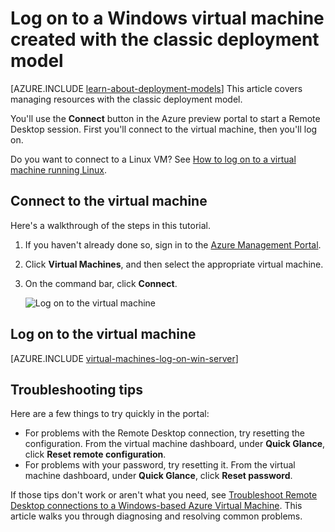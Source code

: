 <properties
	pageTitle="Log on to a VM | Windows Azure"
	description="Use the portal to log on to a Windows virtual machine created with the classic deployment model."
	services="virtual-machines"
	documentationCenter=""
	authors="cynthn"
	manager="timlt"
	editor="tysonn"
	tags="azure-service-management"/>

<tags
	ms.service="virtual-machines"
	ms.date="09/15/2015"
	wacn.date=""/>


# Log on to a Windows virtual machine created with the classic deployment model

[AZURE.INCLUDE [learn-about-deployment-models](../includes/learn-about-deployment-models-include.md)] This article covers managing resources with the classic deployment model.

You'll use the **Connect** button in the Azure preview portal to start a Remote Desktop session. First you'll connect to the virtual machine, then you'll log on.

Do you want to connect to a Linux VM? See [How to log on to a virtual machine running Linux](/documentation/articles/virtual-machines-linux-how-to-log-on).

## Connect to the virtual machine

Here's a walkthrough of the steps in this tutorial.


1. If you haven't already done so, sign in to the [Azure Management Portal](http://manage.windowsazure.cn).

2. Click **Virtual Machines**, and then select the appropriate virtual machine.

3. On the command bar, click **Connect**.

	![Log on to the virtual machine](./media/virtual-machines-log-on-windows-server/connectwindows.png)

## Log on to the virtual machine

[AZURE.INCLUDE [virtual-machines-log-on-win-server](../includes/virtual-machines-log-on-win-server.md)]

## Troubleshooting tips

Here are a few things to try quickly in the portal:

-	For problems with the Remote Desktop connection, try resetting the configuration. From the virtual machine dashboard, under **Quick Glance**, click **Reset remote configuration**.
-	For problems with your password, try resetting it. From the virtual machine dashboard, under **Quick Glance**, click **Reset password**.

If those tips don't work or aren't what you need, see [Troubleshoot Remote Desktop connections to a Windows-based Azure Virtual Machine](/documentation/articles/virtual-machines-troubleshoot-remote-desktop-connections). This article walks you through diagnosing and resolving common problems.
